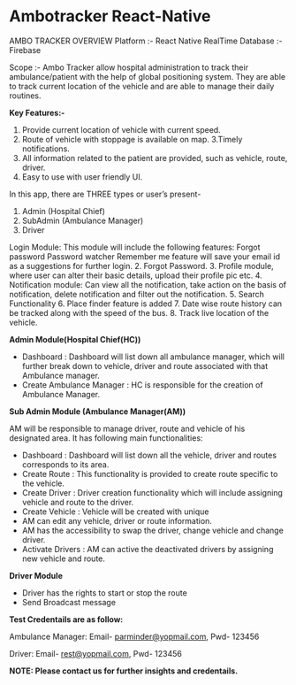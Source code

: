 # Ambotracker React-Native

AMBO TRACKER OVERVIEW
Platform :- React Native
RealTime Database :- Firebase

Scope :- Ambo Tracker allow hospital administration to track their ambulance/patient with the help of global positioning system. They are able to track current location of the vehicle and are able to manage their daily routines.
 
**Key Features:-**
1. Provide current location of vehicle with current speed.
2. Route of vehicle with stoppage is available on map.
3.Timely notifications.
4. All information related to the patient are provided, such as vehicle, route, driver.
5. Easy to use with user friendly UI.

In this app, there are THREE types or user’s present-
1. Admin (Hospital Chief)
2. SubAdmin (Ambulance Manager)
3. Driver

Login Module: This module will include the following features:
Forgot password
Password watcher
Remember me feature will save your email id as a suggestions for further login.
2. Forgot Password.
3. Profile module, where user can alter their basic details, upload their profile pic etc.
4. Notification module: Can view all the notification, take action on the basis of notification, delete notification and filter out the notification.
5. Search Functionality
6. Place finder feature is added 
7. Date wise route history can be tracked along with the speed of the bus.
8. Track live location of the vehicle.

**Admin Module(Hospital Chief(HC))**
- Dashboard : Dashboard will list down all ambulance manager, which will further break down to vehicle, driver and route associated with that Ambulance manager.
- Create Ambulance Manager : HC is responsible for the creation of Ambulance Manager.

**Sub Admin Module (Ambulance Manager(AM))** 

AM will be responsible to manage driver, route and vehicle of his designated area. It has following main functionalities:
- Dashboard : Dashboard will list down all the vehicle, driver and routes corresponds to its area. 
- Create Route : This functionality is provided to create route specific to the vehicle.
- Create Driver : Driver creation functionality which will include assigning vehicle and route to the driver.
- Create Vehicle : Vehicle will be created with unique 
- AM can edit any vehicle, driver or route information.
- AM has the accessibility to swap the driver, change vehicle and change driver.
- Activate Drivers : AM can active the deactivated drivers by assigning new vehicle and route.

**Driver Module**
- Driver has the rights to start or stop the route
- Send Broadcast message


**Test Credentails are as follow:**

Ambulance Manager: 
Email- parminder@yopmail.com, 
Pwd- 123456

Driver: 
Email- rest@yopmail.com, 
Pwd- 123456


**NOTE: Please contact us for further insights and credentails.**